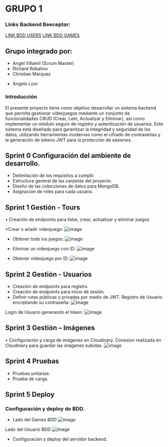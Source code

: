# GRUPO 1
### Links Backend Beeceptor:
[LINK BDD USERS](https://gamesusers.free.beeceptor.com/api/users)
[LINK BDD GAMES](https://gamesss.free.beeceptor.com/api/games)

## Grupo integrado por:
* Angel Villamil (Scrum Master)
* Richard Robalino
* Christian Marquez
+ Angelo Loor

### Introducción
El presente proyecto tiene como objetivo desarrollar un sistema backend que permita gestionar videojuegos mediante un conjunto de funcionalidades CRUD (Crear, Leer, Actualizar y Eliminar), así como implementar un módulo seguro de registro y autenticación de usuarios. Este sistema está diseñado para garantizar la integridad y seguridad de los datos, utilizando herramientas modernas como el cifrado de contraseñas y la generación de tokens JWT para la protección de sesiones.  


## Sprint 0 Configuración del ambiente de desarrollo.
*	Delimitación de los requisitos a cumplir.
*	Estructura general de las carpetas del proyecto.
*	Diseño de las colecciones de datos para MongoDB.
*	Asignación de roles para cada usuario.

## Sprint 1 Gestión - Tours
•	Creación de endpoints para listar, crear, actualizar y eliminar juegos

*Crear o añadir videojuego:
![image](https://github.com/user-attachments/assets/75203e44-7b88-4cb4-87f2-c947ae346fa5)


* Obtener todo los juegos:
![image](https://github.com/user-attachments/assets/677b2e0d-308e-4e8b-a786-ada8b75e686f)

* Eliminar un videojuego con ID:
![image](https://github.com/user-attachments/assets/7d3ae34a-aa94-4c3f-95ad-f6631310df36)

* Obtener videojuego por ID:
![image](https://github.com/user-attachments/assets/586a5bcf-cb6d-46e4-baa3-2d7a1225ac43)


## Sprint 2 Gestión - Usuarios
* Creación de endpoints para registro.
*	Creación de endpoints para inicio de sesión.
*	Definir rutas públicas y privadas por medio de JWT.
Registro de Usuario encriptando su contraseña:
![image](https://github.com/user-attachments/assets/b4106b8d-3855-44c9-b1f7-b077f0b1004c)

Login de Usuario generando el token:
![image](https://github.com/user-attachments/assets/9b3dc674-543a-4c57-944b-6210e994f344)


## Sprint 3 Gestión – Imágenes
•	Configuración y carga de imágenes en Cloudinary.
Conexion realizada en Cloudinary para guardar las imágenes subidas.
![image](https://github.com/user-attachments/assets/434e7246-daea-48f1-8041-d7048a4c6672)


## Sprint 4 Pruebas
*	Pruebas unitarias.
*	Prueba de carga.
## Sprint 5 Deploy
###	Configuración y deploy de BDD.
*	Lado del Games BDD
![image](https://github.com/user-attachments/assets/74b8ca7a-6a8c-4d58-8748-513703e52646)

Lado del Usuario BDD
![image](https://github.com/user-attachments/assets/d8ab2a74-607b-4247-8e39-5f15ddf15caa)

*	Configuración y deploy del servidor backend.
